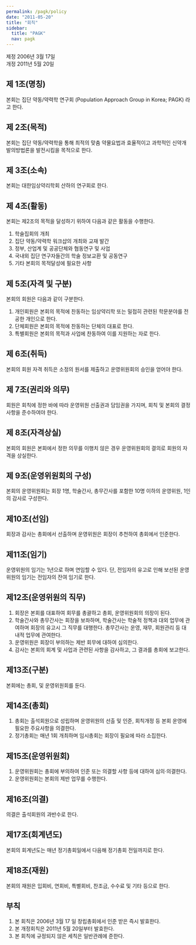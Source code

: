 ```yaml
---
permalink: /pagk/policy
date: "2011-05-20"  
title: "회칙"
sidebar:
  title: "PAGK"
  nav: pagk
---
```


제정 2006년 3월 17일  
개정 2011년 5월 20일  

## 제 1조(명칭)   
본회는 집단 약동/약력학 연구회 (Population Approach Group in Korea; PAGK) 라고 한다.   
  
## 제 2조(목적)   
본회는 집단 약동/약력학을 통해 최적의 맞춤 약물요법과 효율적이고 과학적인 신약개발의방법론을 발전시킴을 목적으로 한다.   
  
## 제 3조(소속)  
본회는 대한임상약리학회 산하의 연구회로 한다.   
  
## 제 4조(활동)  
본회는 제2조의 목적을 달성하기 위하여 다음과 같은 활동을 수행한다.   
1) 학술집회의 개최   
2) 집단 약동/약력학 워크샵의 개최와 교재 발간   
3) 정부, 산업계 및 공공단체와 협동연구 및 사업   
4) 국내외 집단 연구자들간의 학술 정보교환 및 공동연구   
5) 기타 본회의 목적달성에 필요한 사항   
  
## 제 5조(자격 및 구분)  
본회의 회원은 다음과 같이 구분한다.   
1) 개인회원은 본회의 목적에 찬동하는 임상약리학 또는 밀접히 관련된 학문분야를 전공한 개인으로 한다.   
2) 단체회원은 본회의 목적에 찬동하는 단체의 대표로 한다.   
3) 특별회원은 본회의 목적과 사업에 찬동하여 이를 지원하는 자로 한다.   
  
## 제 6조(취득)  
본회의 회원 자격 취득은 소정의 원서를 제출하고 운영위원회의 승인을 얻어야 한다.   
  
## 제 7조(권리와 의무)  
회원은 회칙에 정한 바에 따라 운영위원 선출권과 담임권을 가지며, 회칙 및 본회의 결정사항을 준수하여야 한다.   
  
## 제 8조(자격상실)  
본회의 회원은 본회에서 정한 의무를 이행치 않은 경우 운영위원회의 결의로 회원의 자격을 상실한다.   
  
## 제 9조(운영위원회의 구성)  
본회의 운영위원회는 회장 1명, 학술간사, 총무간사를 포함한 10명 이하의 운영위원, 1인의 감사로 구성한다.   
  
## 제10조(선임)  
회장과 감사는 총회에서 선출하며 운영위원은 회장이 추천하여 총회에서 인준한다.   
  
## 제11조(임기)  
운영위원의 임기는 1년으로 하며 연임할 수 있다. 단, 전임자의 유고로 인해 보선된 운영위원의 임기는 전임자의 잔여 임기로 한다.   
  
## 제12조(운영위원의 직무)  
1) 회장은 본회를 대표하여 회무를 총괄하고 총회, 운영위원회의 의장이 된다.   
2) 학술간사와 총무간사는 회장을 보좌하며, 학술간사는 학술적 정책과 대외 업무에 관여하며 회장의 유고시 그 직무를 대행한다. 총무간사는 운영, 재무, 회원관리 등 대내적 업무에 관여한다.   
3) 운영위원은 회장이 부의하는 제반 회무에 대하여 심의한다.   
4) 감사는 본회의 회계 및 사업과 관련된 사항을 감사하고, 그 결과를 총회에 보고한다.   
  
## 제13조(구분)  
본회에는 총회, 및 운영위원회를 둔다.   
  
## 제14조(총회)  
1) 총회는 출석회원으로 성립하며 운영위원의 선출 및 인준, 회칙개정 등 본회 운영에 필요한 주요사항을 의결한다.   
2) 정기총회는 매년 1회 개최하며 임시총회는 회장이 필요에 따라 소집한다.   
  
## 제15조(운영위원회)  
1) 운영위원회는 총회에 부의하여 인준 또는 의결할 사항 등에 대하여 심의·의결한다.   
2) 운영위원회는 본회의 제반 업무를 수행한다.   
  
## 제16조(의결)  
의결은 출석회원의 과반수로 한다.   
  
## 제17조(회계년도)   
본회의 회계년도는 매년 정기총회일에서 다음해 정기총회 전일까지로 한다.   
  
## 제18조(재원)  
본회의 재원은 입회비, 연회비, 특별회비, 찬조금, 수수료 및 기타 등으로 한다.   
  
## 부칙  
1) 본 회칙은 2006년 3월 17 일 창립총회에서 인준 받은 즉시 발효한다.  
2) 본 개정회칙은 2011년 5월 20일부터 발효한다.   
3) 본 회칙에 규정되지 않은 세칙은 일반관례에 준한다.  
